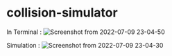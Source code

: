 # collision-simulator
In Terminal :
![Screenshot from 2022-07-09 23-04-50](https://user-images.githubusercontent.com/67340966/178116775-fff4da4e-06f5-4c0c-9ff5-216addeba9f7.png)

Simulation :
![Screenshot from 2022-07-09 23-04-30](https://user-images.githubusercontent.com/67340966/178116786-dac90cc8-1b46-4575-81c8-94b79b2cce76.png)
